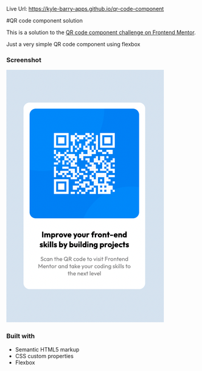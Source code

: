 Live Url: https://kyle-barry-apps.github.io/qr-code-component

#QR code component solution

This is a solution to the [QR code component challenge on Frontend Mentor](https://www.frontendmentor.io/challenges/qr-code-component-iux_sIO_H).

Just a very simple QR code component using flexbox

### Screenshot

![](./screenshots/qr-code.png)

### Built with

- Semantic HTML5 markup
- CSS custom properties
- Flexbox
